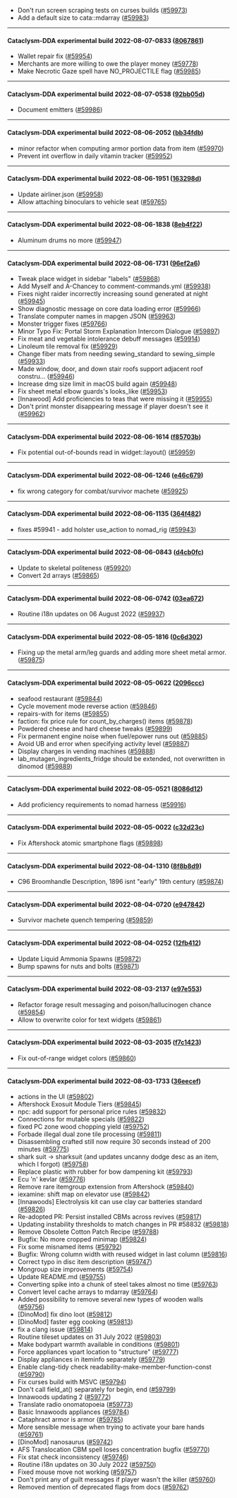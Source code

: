 * Don't run screen scraping tests on curses builds ([#59973](https://github.com/CleverRaven/Cataclysm-DDA/pull/59973))
* Add a default size to cata::mdarray ([#59983](https://github.com/CleverRaven/Cataclysm-DDA/pull/59983))

---

#### Cataclysm-DDA experimental build 2022-08-07-0833 ([8067861](https://github.com/CleverRaven/Cataclysm-DDA/releases/tag/cdda-experimental-2022-08-07-0833))

* Wallet repair fix ([#59954](https://github.com/CleverRaven/Cataclysm-DDA/pull/59954))
* Merchants are more willing to owe the player money ([#59778](https://github.com/CleverRaven/Cataclysm-DDA/pull/59778))
* Make Necrotic Gaze spell have NO_PROJECTILE flag ([#59985](https://github.com/CleverRaven/Cataclysm-DDA/pull/59985))

---

#### Cataclysm-DDA experimental build 2022-08-07-0538 ([92bb05d](https://github.com/CleverRaven/Cataclysm-DDA/releases/tag/cdda-experimental-2022-08-07-0538))

* Document emitters ([#59986](https://github.com/CleverRaven/Cataclysm-DDA/pull/59986))

---

#### Cataclysm-DDA experimental build 2022-08-06-2052 ([bb34fdb](https://github.com/CleverRaven/Cataclysm-DDA/releases/tag/cdda-experimental-2022-08-06-2052))

* minor refactor when computing armor portion data from item ([#59970](https://github.com/CleverRaven/Cataclysm-DDA/pull/59970))
* Prevent int overflow in daily vitamin tracker ([#59952](https://github.com/CleverRaven/Cataclysm-DDA/pull/59952))

---

#### Cataclysm-DDA experimental build 2022-08-06-1951 ([163298d](https://github.com/CleverRaven/Cataclysm-DDA/releases/tag/cdda-experimental-2022-08-06-1951))

* Update airliner.json ([#59958](https://github.com/CleverRaven/Cataclysm-DDA/pull/59958))
* Allow attaching binoculars to vehicle seat ([#59765](https://github.com/CleverRaven/Cataclysm-DDA/pull/59765))

---

#### Cataclysm-DDA experimental build 2022-08-06-1838 ([8eb4f22](https://github.com/CleverRaven/Cataclysm-DDA/releases/tag/cdda-experimental-2022-08-06-1838))

* Aluminum drums no more ([#59947](https://github.com/CleverRaven/Cataclysm-DDA/pull/59947))

---

#### Cataclysm-DDA experimental build 2022-08-06-1731 ([96ef2a6](https://github.com/CleverRaven/Cataclysm-DDA/releases/tag/cdda-experimental-2022-08-06-1731))

* Tweak place widget in sidebar "labels" ([#59868](https://github.com/CleverRaven/Cataclysm-DDA/pull/59868))
* Add Myself and A-Chancey to comment-commands.yml ([#59938](https://github.com/CleverRaven/Cataclysm-DDA/pull/59938))
* Fixes night raider incorrectly increasing sound generated at night ([#59945](https://github.com/CleverRaven/Cataclysm-DDA/pull/59945))
* Show diagnostic message on core data loading error ([#59966](https://github.com/CleverRaven/Cataclysm-DDA/pull/59966))
* Translate computer names in mapgen JSON ([#59963](https://github.com/CleverRaven/Cataclysm-DDA/pull/59963))
* Monster trigger fixes ([#59766](https://github.com/CleverRaven/Cataclysm-DDA/pull/59766))
* Minor Typo Fix: Portal Storm Explanation Intercom Dialogue ([#59897](https://github.com/CleverRaven/Cataclysm-DDA/pull/59897))
* Fix meat and vegetable intolerance debuff messages ([#59914](https://github.com/CleverRaven/Cataclysm-DDA/pull/59914))
* Linoleum tile removal fix ([#59929](https://github.com/CleverRaven/Cataclysm-DDA/pull/59929))
* Change fiber mats from needing sewing_standard to sewing_simple ([#59933](https://github.com/CleverRaven/Cataclysm-DDA/pull/59933))
* Made window, door, and down stair roofs support adjacent roof constru… ([#59946](https://github.com/CleverRaven/Cataclysm-DDA/pull/59946))
* Increase dmg size limit in macOS build again ([#59948](https://github.com/CleverRaven/Cataclysm-DDA/pull/59948))
* Fix sheet metal elbow guards's looks_like ([#59953](https://github.com/CleverRaven/Cataclysm-DDA/pull/59953))
* [Innawood] Add proficiencies to teas that were missing it ([#59955](https://github.com/CleverRaven/Cataclysm-DDA/pull/59955))
* Don't print monster disappearing message if player doesn't see it ([#59962](https://github.com/CleverRaven/Cataclysm-DDA/pull/59962))

---

#### Cataclysm-DDA experimental build 2022-08-06-1614 ([f85703b](https://github.com/CleverRaven/Cataclysm-DDA/releases/tag/cdda-experimental-2022-08-06-1614))

* Fix potential out-of-bounds read in widget::layout() ([#59959](https://github.com/CleverRaven/Cataclysm-DDA/pull/59959))

---

#### Cataclysm-DDA experimental build 2022-08-06-1246 ([e46c679](https://github.com/CleverRaven/Cataclysm-DDA/releases/tag/cdda-experimental-2022-08-06-1246))

* fix wrong category for combat/survivor machete ([#59925](https://github.com/CleverRaven/Cataclysm-DDA/pull/59925))

---

#### Cataclysm-DDA experimental build 2022-08-06-1135 ([364f482](https://github.com/CleverRaven/Cataclysm-DDA/releases/tag/cdda-experimental-2022-08-06-1135))

* fixes #59941 - add holster use_action to nomad_rig ([#59943](https://github.com/CleverRaven/Cataclysm-DDA/pull/59943))

---

#### Cataclysm-DDA experimental build 2022-08-06-0843 ([d4cb0fc](https://github.com/CleverRaven/Cataclysm-DDA/releases/tag/cdda-experimental-2022-08-06-0843))

* Update to skeletal politeness ([#59920](https://github.com/CleverRaven/Cataclysm-DDA/pull/59920))
* Convert 2d arrays ([#59865](https://github.com/CleverRaven/Cataclysm-DDA/pull/59865))

---

#### Cataclysm-DDA experimental build 2022-08-06-0742 ([03ea672](https://github.com/CleverRaven/Cataclysm-DDA/releases/tag/cdda-experimental-2022-08-06-0742))

* Routine i18n updates on 06 August 2022 ([#59937](https://github.com/CleverRaven/Cataclysm-DDA/pull/59937))

---

#### Cataclysm-DDA experimental build 2022-08-05-1816 ([0c6d302](https://github.com/CleverRaven/Cataclysm-DDA/releases/tag/cdda-experimental-2022-08-05-1816))

* Fixing up the metal arm/leg guards and adding more sheet metal armor. ([#59875](https://github.com/CleverRaven/Cataclysm-DDA/pull/59875))

---

#### Cataclysm-DDA experimental build 2022-08-05-0622 ([2096ccc](https://github.com/CleverRaven/Cataclysm-DDA/releases/tag/cdda-experimental-2022-08-05-0622))

* seafood restaurant ([#59844](https://github.com/CleverRaven/Cataclysm-DDA/pull/59844))
* Cycle movement mode reverse action ([#59846](https://github.com/CleverRaven/Cataclysm-DDA/pull/59846))
* repairs-with for items ([#59855](https://github.com/CleverRaven/Cataclysm-DDA/pull/59855))
* faction: fix price rule for count_by_charges() items ([#59878](https://github.com/CleverRaven/Cataclysm-DDA/pull/59878))
* Powdered cheese and hard cheese tweaks ([#59899](https://github.com/CleverRaven/Cataclysm-DDA/pull/59899))
* Fix permanent engine noise when fuel/epower runs out ([#59885](https://github.com/CleverRaven/Cataclysm-DDA/pull/59885))
* Avoid UB and error when specifying activity level ([#59887](https://github.com/CleverRaven/Cataclysm-DDA/pull/59887))
* Display charges in vending machines ([#59888](https://github.com/CleverRaven/Cataclysm-DDA/pull/59888))
* lab_mutagen_ingredients_fridge should be extended, not overwritten in dinomod ([#59889](https://github.com/CleverRaven/Cataclysm-DDA/pull/59889))

---

#### Cataclysm-DDA experimental build 2022-08-05-0521 ([8086d12](https://github.com/CleverRaven/Cataclysm-DDA/releases/tag/cdda-experimental-2022-08-05-0521))

* Add proficiency requirements to nomad harness ([#59916](https://github.com/CleverRaven/Cataclysm-DDA/pull/59916))

---

#### Cataclysm-DDA experimental build 2022-08-05-0022 ([c32d23c](https://github.com/CleverRaven/Cataclysm-DDA/releases/tag/cdda-experimental-2022-08-05-0022))

* Fix Aftershock atomic smartphone flags ([#59898](https://github.com/CleverRaven/Cataclysm-DDA/pull/59898))

---

#### Cataclysm-DDA experimental build 2022-08-04-1310 ([8f8b8d9](https://github.com/CleverRaven/Cataclysm-DDA/releases/tag/cdda-experimental-2022-08-04-1310))

*  C96 Broomhandle Description, 1896 isnt "early" 19th century ([#59874](https://github.com/CleverRaven/Cataclysm-DDA/pull/59874))

---

#### Cataclysm-DDA experimental build 2022-08-04-0720 ([e947842](https://github.com/CleverRaven/Cataclysm-DDA/releases/tag/cdda-experimental-2022-08-04-0720))

* Survivor machete quench tempering ([#59859](https://github.com/CleverRaven/Cataclysm-DDA/pull/59859))

---

#### Cataclysm-DDA experimental build 2022-08-04-0252 ([12fb412](https://github.com/CleverRaven/Cataclysm-DDA/releases/tag/cdda-experimental-2022-08-04-0252))

* Update Liquid Ammonia Spawns ([#59872](https://github.com/CleverRaven/Cataclysm-DDA/pull/59872))
* Bump spawns for nuts and bolts ([#59871](https://github.com/CleverRaven/Cataclysm-DDA/pull/59871))

---

#### Cataclysm-DDA experimental build 2022-08-03-2137 ([e97e553](https://github.com/CleverRaven/Cataclysm-DDA/releases/tag/cdda-experimental-2022-08-03-2137))

* Refactor forage result messaging and poison/hallucinogen chance ([#59854](https://github.com/CleverRaven/Cataclysm-DDA/pull/59854))
* Allow to overwrite color for text widgets ([#59861](https://github.com/CleverRaven/Cataclysm-DDA/pull/59861))

---

#### Cataclysm-DDA experimental build 2022-08-03-2035 ([f7c1423](https://github.com/CleverRaven/Cataclysm-DDA/releases/tag/cdda-experimental-2022-08-03-2035))

* Fix out-of-range widget colors ([#59860](https://github.com/CleverRaven/Cataclysm-DDA/pull/59860))

---

#### Cataclysm-DDA experimental build 2022-08-03-1733 ([36eecef](https://github.com/CleverRaven/Cataclysm-DDA/releases/tag/cdda-experimental-2022-08-03-1733))

* actions in the UI ([#59802](https://github.com/CleverRaven/Cataclysm-DDA/pull/59802))
* Aftershock Exosuit Module Tiers ([#59845](https://github.com/CleverRaven/Cataclysm-DDA/pull/59845))
* npc: add support for personal price rules ([#59832](https://github.com/CleverRaven/Cataclysm-DDA/pull/59832))
* Connections for mutable specials ([#59822](https://github.com/CleverRaven/Cataclysm-DDA/pull/59822))
* fixed PC zone wood chopping yield ([#59752](https://github.com/CleverRaven/Cataclysm-DDA/pull/59752))
* Forbade illegal dual zone tile processing ([#59811](https://github.com/CleverRaven/Cataclysm-DDA/pull/59811))
* Disassembling crafted still now require 30 seconds instead of 200 minutes ([#59775](https://github.com/CleverRaven/Cataclysm-DDA/pull/59775))
* shark suit -> sharksuit (and updates uncanny dodge desc as an item, which I forgot) ([#59758](https://github.com/CleverRaven/Cataclysm-DDA/pull/59758))
* Replace plastic with rubber for bow dampening kit ([#59793](https://github.com/CleverRaven/Cataclysm-DDA/pull/59793))
* Ecu 'n' kevlar ([#59776](https://github.com/CleverRaven/Cataclysm-DDA/pull/59776))
* Remove rare itemgroup extension from Aftershock ([#59840](https://github.com/CleverRaven/Cataclysm-DDA/pull/59840))
* iexamine: shift map on elevator use ([#59842](https://github.com/CleverRaven/Cataclysm-DDA/pull/59842))
* [Innawoods] Electrolysis kit can use clay car batteries standard ([#59826](https://github.com/CleverRaven/Cataclysm-DDA/pull/59826))
* Re-adopted PR: Persist installed CBMs across revives ([#59817](https://github.com/CleverRaven/Cataclysm-DDA/pull/59817))
* Updating instability thresholds to match changes in PR #58832 ([#59818](https://github.com/CleverRaven/Cataclysm-DDA/pull/59818))
* Remove Obsolete Cotton Patch Recipe ([#59788](https://github.com/CleverRaven/Cataclysm-DDA/pull/59788))
* Bugfix: No more cropped minimap ([#59824](https://github.com/CleverRaven/Cataclysm-DDA/pull/59824))
* Fix some misnamed items ([#59792](https://github.com/CleverRaven/Cataclysm-DDA/pull/59792))
* Bugfix: Wrong column width with reused widget in last column ([#59816](https://github.com/CleverRaven/Cataclysm-DDA/pull/59816))
* Correct typo in disc item description ([#59747](https://github.com/CleverRaven/Cataclysm-DDA/pull/59747))
* Mongroup size improvements ([#59754](https://github.com/CleverRaven/Cataclysm-DDA/pull/59754))
* Update README.md ([#59755](https://github.com/CleverRaven/Cataclysm-DDA/pull/59755))
* Converting spike into a chunk of steel takes almost no time ([#59763](https://github.com/CleverRaven/Cataclysm-DDA/pull/59763))
* Convert level cache arrays to mdarray ([#59764](https://github.com/CleverRaven/Cataclysm-DDA/pull/59764))
* Added possibility to remove several new types of wooden walls ([#59756](https://github.com/CleverRaven/Cataclysm-DDA/pull/59756))
* [DinoMod] fix dino loot ([#59812](https://github.com/CleverRaven/Cataclysm-DDA/pull/59812))
* [DinoMod] faster egg cooking ([#59813](https://github.com/CleverRaven/Cataclysm-DDA/pull/59813))
* fix a clang issue ([#59814](https://github.com/CleverRaven/Cataclysm-DDA/pull/59814))
* Routine tileset updates on 31 July 2022 ([#59803](https://github.com/CleverRaven/Cataclysm-DDA/pull/59803))
* Make bodypart warmth available in conditions ([#59801](https://github.com/CleverRaven/Cataclysm-DDA/pull/59801))
* Force appliances vpart location to "structure" ([#59777](https://github.com/CleverRaven/Cataclysm-DDA/pull/59777))
* Display appliances in iteminfo separately ([#59779](https://github.com/CleverRaven/Cataclysm-DDA/pull/59779))
* Enable clang-tidy check readability-make-member-function-const ([#59790](https://github.com/CleverRaven/Cataclysm-DDA/pull/59790))
* Fix curses build with MSVC ([#59794](https://github.com/CleverRaven/Cataclysm-DDA/pull/59794))
* Don't call field_at() separately for begin, end ([#59799](https://github.com/CleverRaven/Cataclysm-DDA/pull/59799))
* Innawoods updating 2 ([#59772](https://github.com/CleverRaven/Cataclysm-DDA/pull/59772))
* Translate radio onomatopoeia ([#59773](https://github.com/CleverRaven/Cataclysm-DDA/pull/59773))
* Basic Innawoods appliances ([#59784](https://github.com/CleverRaven/Cataclysm-DDA/pull/59784))
* Cataphract armor is armor ([#59785](https://github.com/CleverRaven/Cataclysm-DDA/pull/59785))
* More sensible message when trying to activate your bare hands ([#59761](https://github.com/CleverRaven/Cataclysm-DDA/pull/59761))
* [DinoMod] nanosaurus ([#59742](https://github.com/CleverRaven/Cataclysm-DDA/pull/59742))
* AFS Translocation CBM spell loses concentration bugfix ([#59770](https://github.com/CleverRaven/Cataclysm-DDA/pull/59770))
* Fix stat check inconsistency ([#59746](https://github.com/CleverRaven/Cataclysm-DDA/pull/59746))
* Routine i18n updates on 30 July 2022 ([#59750](https://github.com/CleverRaven/Cataclysm-DDA/pull/59750))
* Fixed mouse move not working ([#59757](https://github.com/CleverRaven/Cataclysm-DDA/pull/59757))
* Don't print any of guilt messages if player wasn't the killer ([#59760](https://github.com/CleverRaven/Cataclysm-DDA/pull/59760))
* Removed mention of deprecated flags from docs ([#59762](https://github.com/CleverRaven/Cataclysm-DDA/pull/59762))
